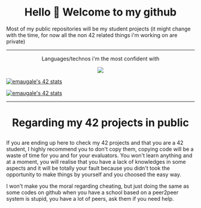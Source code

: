 # <center>Hello 👋 Welcome to my github</center>

Most of my public repositories will be my student projects (it might change with the time, for now all the non 42 related things i'm working on are private)

---
<p align="center">Languages/technos i'm the most confident with</p>
      
<p align="center">
  <a href="https://skillicons.dev">
    <img src="https://skillicons.dev/icons?i=bash,c,cpp,docker,django,py,r,rust" />
  </a>
</p>

<a href="https://github.com/Nimon77/badge42"><img src="https://badge.nimon.fr/api/v2/clwhwpiwj099901rz6blh0vid/stats?cursusId=9&coalitionId=piscine" alt="emaugale's 42 stats" /></a>

<a href="https://github.com/Nimon77/badge42"><img src="https://badge.nimon.fr/api/v2/clwhwpiwj099901rz6blh0vid/stats?cursusId=21&coalitionId=48" alt="emaugale's 42 stats" /></a>

---

# <p align="center">Regarding my 42 projects in public</p>
  
If you are ending up here to check my 42 projects and that you are a 42 student, I highly recommend you to don't copy them, copying code will be a waste of time for you and for your evaluators. You won't learn anything and at a moment, you will realise that you have a lack of knowledges in some aspects and it will be totally your fault because you didn't took the opportunity to make things by yourself and you choosed the easy way.

I won't make you the moral regarding cheating, but just doing the same as some codes on github when you have a school based on a peer2peer system is stupid, you have a lot of peers, ask them if you need help.

